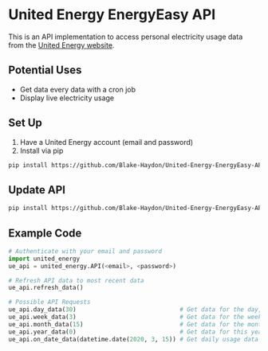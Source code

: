 # United Energy EnergyEasy API

This is an API implementation to access personal electricity usage data from the [United Energy website](https://energyeasy.ue.com.au/).   

## Potential Uses
- Get data every data with a cron job
- Display live electricity usage

## Set Up
1. Have a United Energy account (email and password)
2. Install via pip

```bash
pip install https://github.com/Blake-Haydon/United-Energy-EnergyEasy-API/blob/master/dist/united_energy-0.3.0-py3-none-any.whl?raw=true
```

## Update API

```bash
pip install https://github.com/Blake-Haydon/United-Energy-EnergyEasy-API/blob/master/dist/united_energy-0.3.0-py3-none-any.whl?raw=true --upgrade
```


## Example Code
```python
# Authenticate with your email and password
import united_energy
ue_api = united_energy.API(<email>, <password>) 

# Refresh API data to most recent data
ue_api.refresh_data()

# Possible API Requests
ue_api.day_data(30)                             # Get data for the day, 30 days ago
ue_api.week_data(3)                             # Get data for the week, 3 weeks ago
ue_api.month_data(15)                           # Get data for the month, 15 months ago
ue_api.year_data(0)                             # Get data for this year (0 = current)
ue_api.on_date_data(datetime.date(2020, 3, 15)) # Get daily usage data for 15/3/2020
```